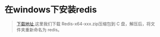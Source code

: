 # 在windows下安装redis
> [下载地址](https://github.com/MSOpenTech/redis/releases),这里我们下载 Redis-x64-xxx.zip压缩包到 C 盘，解压后，将文件夹重新命名为 redis。
> 